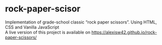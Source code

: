 # rock-paper-scisor
 Implementation of grade-school classic “rock paper scissors”. Using HTML, CSS and Vanilla JavaScript<br>
 A live version of this project is available on https://alexisw42.github.io/rock-paper-scissors/
